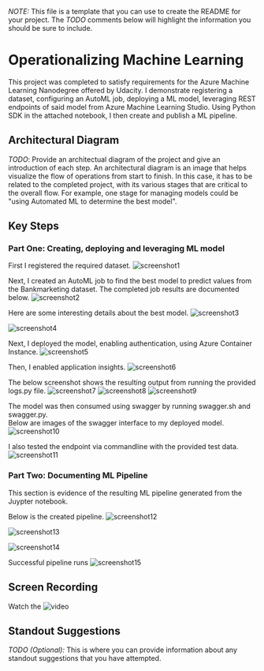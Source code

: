 *NOTE:* This file is a template that you can use to create the README for your project. The *TODO* comments below will highlight the information you should be sure to include.


# Operationalizing Machine Learning

This project was completed to satisfy requirements for the Azure Machine Learning Nanodegree offered by Udacity.  I demonstrate registering a dataset, configuring an AutoML job, deploying a ML model, leveraging REST endpoints of said model from Azure Machine Learning Studio.  Using Python SDK in the attached notebook, I then create and publish a ML pipeline.

## Architectural Diagram
*TODO*: Provide an architectual diagram of the project and give an introduction of each step. An architectural diagram is an image that helps visualize the flow of operations from start to finish. In this case, it has to be related to the completed project, with its various stages that are critical to the overall flow. For example, one stage for managing models could be "using Automated ML to determine the best model". 

## Key Steps
### Part One: Creating, deploying and leveraging ML model

First I registered the required dataset.
![screenshot1](https://github.com/torijule/nd00333_AZMLND_C2/blob/master/sample_screenshots/Dataset.png)

Next, I created an AutoML job to find the best model to predict values from the Bankmarketing dataset.  The completed job results are documented below.
![screenshot2](https://github.com/torijule/nd00333_AZMLND_C2/blob/master/sample_screenshots/CompletedAutoMLJob.png)

Here are some interesting details about the best model.
![screenshot3](https://github.com/torijule/nd00333_AZMLND_C2/blob/master/sample_screenshots/ModelAlgorithms.png)

![screenshot4](https://github.com/torijule/nd00333_AZMLND_C2/blob/master/sample_screenshots/ModelExplination.png)

Next, I deployed the model, enabling authentication, using Azure Container Instance.
![screenshot5](https://github.com/torijule/nd00333_AZMLND_C2/blob/master/sample_screenshots/DeployingModel.png)

Then, I enabled application insights.
![screenshot6](https://github.com/torijule/nd00333_AZMLND_C2/blob/master/sample_screenshots/EndpointDetails.png)

The below screenshot shows the resulting output from running the provided logs.py file. 
![screenshot7](https://github.com/torijule/nd00333_AZMLND_C2/blob/master/sample_screenshots/logsRun.png)
![screenshot8](https://github.com/torijule/nd00333_AZMLND_C2/blob/master/sample_screenshots/ServerRoutes.png)
![screenshot9](https://github.com/torijule/nd00333_AZMLND_C2/blob/master/sample_screenshots/ServerOutput2.png)

The model was then consumed using swagger by running swagger.sh and swagger.py.  
Below are images of the swagger interface to my deployed model.
![screenshot10](https://github.com/torijule/nd00333_AZMLND_C2/blob/master/sample_screenshots/SwaggerView.png)

I also tested the endpoint via commandline with the provided test data.
![screenshot11](https://github.com/torijule/nd00333_AZMLND_C2/blob/master/sample_screenshots/EndpointResults.png)

### Part Two: Documenting ML Pipeline
This section is evidence of the resulting ML pipeline generated from the Juypter notebook.

Below is the created pipeline.
![screenshot12](https://github.com/torijule/nd00333_AZMLND_C2/blob/master/sample_screenshots/CompletedPipeline.png)

![screenshot13](https://github.com/torijule/nd00333_AZMLND_C2/blob/master/sample_screenshots/PipelineDetails.png)

![screenshot14](https://github.com/torijule/nd00333_AZMLND_C2/blob/master/sample_screenshots/PipelineEndpoint.png)

Successful pipeline runs
![screenshot15](https://github.com/torijule/nd00333_AZMLND_C2/blob/master/sample_screenshots/CompletedPipelineRuns.png)


## Screen Recording
Watch the ![video](https://drive.google.com/file/d/15zk1QGoH9KugChPPTrEfBQncmVJdeB-h/view?usp=sharing)

## Standout Suggestions
*TODO (Optional):* This is where you can provide information about any standout suggestions that you have attempted.
